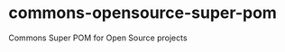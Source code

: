 commons-opensource-super-pom
============================

Commons Super POM for Open Source projects